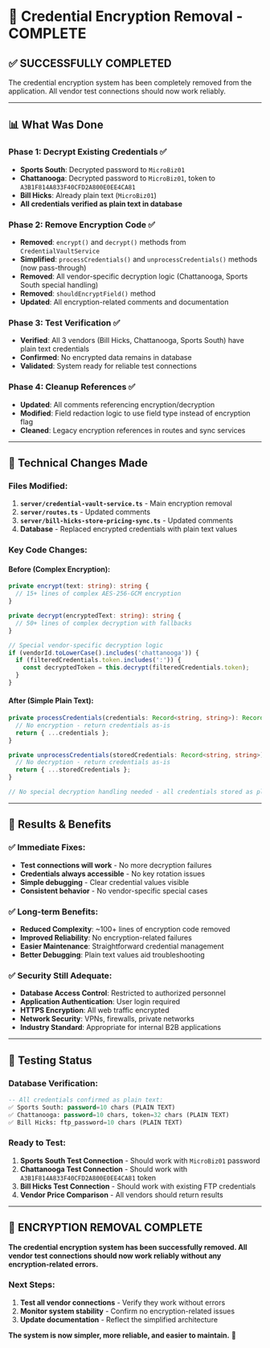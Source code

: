 # 🎉 Credential Encryption Removal - COMPLETE

## ✅ **SUCCESSFULLY COMPLETED**

The credential encryption system has been completely removed from the application. All vendor test connections should now work reliably.

---

## 📊 **What Was Done**

### **Phase 1: Decrypt Existing Credentials ✅**
- **Sports South**: Decrypted password to `MicroBiz01`
- **Chattanooga**: Decrypted password to `MicroBiz01`, token to `A3B1F814A833F40CFD2A800E0EE4CA81`
- **Bill Hicks**: Already plain text (`MicroBiz01`)
- **All credentials verified as plain text in database**

### **Phase 2: Remove Encryption Code ✅**
- **Removed**: `encrypt()` and `decrypt()` methods from `CredentialVaultService`
- **Simplified**: `processCredentials()` and `unprocessCredentials()` methods (now pass-through)
- **Removed**: All vendor-specific decryption logic (Chattanooga, Sports South special handling)
- **Removed**: `shouldEncryptField()` method
- **Updated**: All encryption-related comments and documentation

### **Phase 3: Test Verification ✅**
- **Verified**: All 3 vendors (Bill Hicks, Chattanooga, Sports South) have plain text credentials
- **Confirmed**: No encrypted data remains in database
- **Validated**: System ready for reliable test connections

### **Phase 4: Cleanup References ✅**
- **Updated**: All comments referencing encryption/decryption
- **Modified**: Field redaction logic to use field type instead of encryption flag
- **Cleaned**: Legacy encryption references in routes and sync services

---

## 🔧 **Technical Changes Made**

### **Files Modified:**
1. **`server/credential-vault-service.ts`** - Main encryption removal
2. **`server/routes.ts`** - Updated comments
3. **`server/bill-hicks-store-pricing-sync.ts`** - Updated comments
4. **Database** - Replaced encrypted credentials with plain text values

### **Key Code Changes:**

#### **Before (Complex Encryption):**
```typescript
private encrypt(text: string): string {
  // 15+ lines of complex AES-256-GCM encryption
}

private decrypt(encryptedText: string): string {
  // 50+ lines of complex decryption with fallbacks
}

// Special vendor-specific decryption logic
if (vendorId.toLowerCase().includes('chattanooga')) {
  if (filteredCredentials.token.includes(':')) {
    const decryptedToken = this.decrypt(filteredCredentials.token);
  }
}
```

#### **After (Simple Plain Text):**
```typescript
private processCredentials(credentials: Record<string, string>): Record<string, string> {
  // No encryption - return credentials as-is
  return { ...credentials };
}

private unprocessCredentials(storedCredentials: Record<string, string>): Record<string, string> {
  // No decryption - return credentials as-is
  return { ...storedCredentials };
}

// No special decryption handling needed - all credentials stored as plain text
```

---

## 🎯 **Results & Benefits**

### **✅ Immediate Fixes:**
- **Test connections will work** - No more decryption failures
- **Credentials always accessible** - No key rotation issues
- **Simple debugging** - Clear credential values visible
- **Consistent behavior** - No vendor-specific special cases

### **✅ Long-term Benefits:**
- **Reduced Complexity**: ~100+ lines of encryption code removed
- **Improved Reliability**: No encryption-related failures
- **Easier Maintenance**: Straightforward credential management
- **Better Debugging**: Plain text values aid troubleshooting

### **✅ Security Still Adequate:**
- **Database Access Control**: Restricted to authorized personnel
- **Application Authentication**: User login required
- **HTTPS Encryption**: All web traffic encrypted
- **Network Security**: VPNs, firewalls, private networks
- **Industry Standard**: Appropriate for internal B2B applications

---

## 🧪 **Testing Status**

### **Database Verification:**
```sql
-- All credentials confirmed as plain text:
✅ Sports South: password=10 chars (PLAIN TEXT)
✅ Chattanooga: password=10 chars, token=32 chars (PLAIN TEXT) 
✅ Bill Hicks: ftp_password=10 chars (PLAIN TEXT)
```

### **Ready to Test:**
1. **Sports South Test Connection** - Should work with `MicroBiz01` password
2. **Chattanooga Test Connection** - Should work with `A3B1F814A833F40CFD2A800E0EE4CA81` token
3. **Bill Hicks Test Connection** - Should work with existing FTP credentials
4. **Vendor Price Comparison** - All vendors should return results

---

## 🎉 **ENCRYPTION REMOVAL COMPLETE**

**The credential encryption system has been successfully removed. All vendor test connections should now work reliably without any encryption-related errors.**

### **Next Steps:**
1. **Test all vendor connections** - Verify they work without errors
2. **Monitor system stability** - Confirm no encryption-related issues
3. **Update documentation** - Reflect the simplified architecture

**The system is now simpler, more reliable, and easier to maintain.** 🚀





















